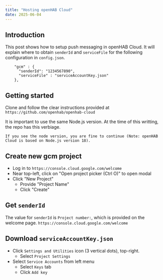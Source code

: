 ```yaml
---
title: "Hosting openHAB Cloud"
date: 2025-06-04
---
```

## Introduction
This post shows how to setup push messaging in openHAB Cloud. It will
explain where to obtain `senderId` and `serviceFile` for the following
configuration in `config.json`.

```
    "gcm" : {
      "senderId": "1234567890",
      "serviceFile" : "serviceAccountKey.json"
    },
```

## Getting started

Clone and follow the clear instructions provided at
`https://github.com/openhab/openhab-cloud`

It is important to use the same Node.js version.  At the time of this
writting, the repo has this verbiage.

```
If you see the node version, you are fine to continue (Note: openHAB Cloud is based on Node.js version 18).
```

## Create new gcm project

* Log in to `https://console.cloud.google.com/welcome`
* Near top-left, click on "Open project picker (Ctrl O)" to open modal
* Click "New Project"
    * Provide "Project Name"
    * Click "Create"

## Get `senderId`

The value for `senderId` is `Project number:`, which is provided on the welcome page.
`https://console.cloud.google.com/welcome`

## Download `serviceAccountKey.json`

* Click `Settings and Utilities` icon (3 vertical dots), top-right.
    * Select `Project Settings`
* Select `Service Accounts` from left menu
    * Select `Keys` tab
    * Click `Add key`
